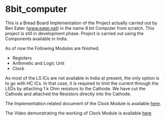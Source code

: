 # 8bit_computer
This is a Bread Board Implementation of the Project actually carried out by Ben Eater (www.eater.net) in the name 8 bit Computer from scratch. This project is still in development phase. Project is carried out using the Components available in India.

As of now the Following Modules are finished. 
* Registers
* Arithmetic and Logic Unit
* Clock

As most of the LS ICs are not available in India at present, the only option is to go with HC ICs. In that case, it is required to limit the current through the LEDs by attaching 1 k Ohm resistors to the Cathode. We have cut the Cathode and attached the Resistors directly into the Cathode.

The Implementation related document of the Clock Module is available [here](https://github.com/sajanpphilip/8bit_computer/blob/main/555%20TIMER%20CLOCK.pdf).

The Video demonstrating the working of Clock Module is available [here](https://photos.app.goo.gl/nsGtpWCRCGnqSC5t9)
